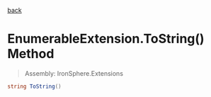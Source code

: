 ﻿

[back](/IronSphere.Extensions/types/EnumerableExtension)

# EnumerableExtension.ToString() Method

> Assembly: IronSphere.Extensions

```csharp
string ToString()
```



 